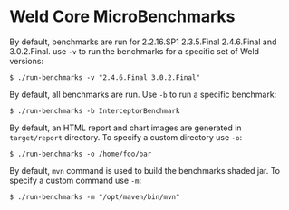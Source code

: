 Weld Core MicroBenchmarks
=========================

By default, benchmarks are run for 2.2.16.SP1 2.3.5.Final 2.4.6.Final and 3.0.2.Final.
use `-v` to run the benchmarks for a specific set of Weld versions:

```
$ ./run-benchmarks -v "2.4.6.Final 3.0.2.Final"
```

By default, all benchmarks are run.
Use `-b` to run a specific benchmark:

```
$ ./run-benchmarks -b InterceptorBenchmark
```

By default, an HTML report and chart images are generated in `target/report` directory.
To specify a custom directory use `-o`:

```
$ ./run-benchmarks -o /home/foo/bar
```

By default, `mvn` command is used to build the benchmarks shaded jar.
To specify a custom command use `-m`:

```
$ ./run-benchmarks -m "/opt/maven/bin/mvn"
```